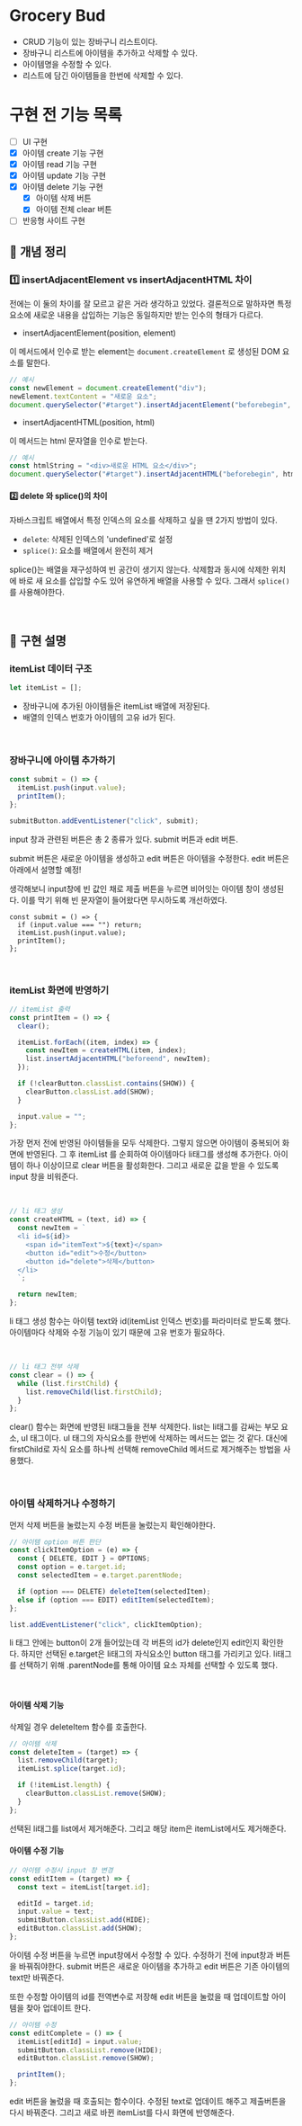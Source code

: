 # Grocery Bud

- CRUD 기능이 있는 장바구니 리스트이다.
- 장바구니 리스트에 아이템을 추가하고 삭제할 수 있다.
- 아이템명을 수정할 수 있다.
- 리스트에 담긴 아이템들을 한번에 삭제할 수 있다.

# 구현 전 기능 목록

- [ ] UI 구현
- [x] 아이템 create 기능 구현
- [x] 아이템 read 기능 구현
- [x] 아이템 update 기능 구현
- [x] 아이템 delete 기능 구현
  - [x] 아이템 삭제 버튼
  - [x] 아이템 전체 clear 버튼
- [ ] 반응형 사이트 구현

## 🔎 개념 정리

### 1️⃣ insertAdjacentElement vs insertAdjacentHTML 차이

전에는 이 둘의 차이를 잘 모르고 같은 거라 생각하고 있었다. 결론적으로 말하자면 특정 요소에 새로운 내용을 삽입하는 기능은 동일하지만 받는 인수의 형태가 다르다.

- insertAdjacentElement(position, element)

이 메서드에서 인수로 받는 element는 `document.createElement` 로 생성된 DOM 요소를 말한다.

```jsx
// 예시
const newElement = document.createElement("div");
newElement.textContent = "새로운 요소";
document.querySelector("#target").insertAdjacentElement("beforebegin", newElement);
```

- insertAdjacentHTML(position, html)

이 메서드는 html 문자열을 인수로 받는다.

```jsx
// 예시
const htmlString = "<div>새로운 HTML 요소</div>";
document.querySelector("#target").insertAdjacentHTML("beforebegin", htmlString);
```

#### 2️⃣ delete 와 splice()의 차이

자바스크립트 배열에서 특정 인덱스의 요소를 삭제하고 싶을 땐 2가지 방법이 있다.

- `delete`: 삭제된 인덱스의 'undefined'로 설정
- `splice()`: 요소를 배열에서 완전히 제거

splice()는 배열을 재구성하여 빈 공간이 생기지 않는다. 삭제함과 동시에 삭제한 위치에 바로 새 요소를 삽입할 수도 있어 유연하게 배열을 사용할 수 있다.
그래서 `splice()`를 사용해야한다.

<br>

## 📝 구현 설명

### itemList 데이터 구조

```jsx
let itemList = [];
```

- 장바구니에 추가된 아이템들은 itemList 배열에 저장된다.
- 배열의 인덱스 번호가 아이템의 고유 id가 된다.

<br>

### 장바구니에 아이템 추가하기

```jsx
const submit = () => {
  itemList.push(input.value);
  printItem();
};

submitButton.addEventListener("click", submit);
```

input 창과 관련된 버튼은 총 2 종류가 있다. submit 버튼과 edit 버튼.

submit 버튼은 새로운 아이템을 생성하고 edit 버튼은 아이템을 수정한다. edit 버튼은 아래에서 설명할 예정!

생각해보니 input창에 빈 값인 채로 제출 버튼을 누르면 비어잇는 아이템 창이 생성된다. 이를 막기 위해 빈 문자열이 들어왔다면 무시하도록 개선하였다.

```
const submit = () => {
  if (input.value === "") return;
  itemList.push(input.value);
  printItem();
};
```

<br>

### itemList 화면에 반영하기

```jsx
// itemList 출력
const printItem = () => {
  clear();

  itemList.forEach((item, index) => {
    const newItem = createHTML(item, index);
    list.insertAdjacentHTML("beforeend", newItem);
  });

  if (!clearButton.classList.contains(SHOW)) {
    clearButton.classList.add(SHOW);
  }

  input.value = "";
};
```

가장 먼저 전에 반영된 아이템들을 모두 삭제한다. 그렇지 않으면 아이템이 중복되어 화면에 반영된다. 그 후 itemList 를 순회하여 아이템마다 li태그를 생성해 추가한다. 아이템이 하나 이상이므로 clear 버튼을 활성화한다. 그리고 새로운 값을 받을 수 있도록 input 창을 비워준다.

<br>

```jsx
// li 태그 생성
const createHTML = (text, id) => {
  const newItem = `
  <li id=${id}>
    <span id="itemText">${text}</span>
    <button id="edit">수정</button>
    <button id="delete">삭제</button>
  </li>
  `;

  return newItem;
};
```

li 태그 생성 함수는 아이템 text와 id(itemList 인덱스 번호)를 파라미터로 받도록 했다. 아이템마다 삭제와 수정 기능이 있기 때문에 고유 번호가 필요하다.

<br>

```jsx
// li 태그 전부 삭제
const clear = () => {
  while (list.firstChild) {
    list.removeChild(list.firstChild);
  }
};
```

clear() 함수는 화면에 반영된 li태그들을 전부 삭제한다. list는 li태그를 감싸는 부모 요소, ul 태그이다. ul 태그의 자식요소를 한번에 삭제하는 메서드는 없는 것 같다. 대신에 firstChild로 자식 요소를 하나씩 선택해 removeChild 메서드로 제거해주는 방법을 사용했다.

<br>

### 아이템 삭제하거나 수정하기

먼저 삭제 버튼을 눌렀는지 수정 버튼을 눌렀는지 확인해야한다.

```jsx
// 아이템 option 버튼 판단
const clickItemOption = (e) => {
  const { DELETE, EDIT } = OPTIONS;
  const option = e.target.id;
  const selectedItem = e.target.parentNode;

  if (option === DELETE) deleteItem(selectedItem);
  else if (option === EDIT) editItem(selectedItem);
};

list.addEventListener("click", clickItemOption);
```

li 태그 안에는 button이 2개 들어있는데 각 버튼의 id가 delete인지 edit인지 확인한다. 하지만 선택된 e.target은 li태그의 자식요소인 button 태그를 가리키고 있다. li태그를 선택하기 위해 .parentNode를 통해 아이템 요소 자체를 선택할 수 있도록 했다.

<br>

#### 아이템 삭제 기능

삭제일 경우 deleteItem 함수를 호출한다.

```jsx
// 아이템 삭제
const deleteItem = (target) => {
  list.removeChild(target);
  itemList.splice(target.id);

  if (!itemList.length) {
    clearButton.classList.remove(SHOW);
  }
};
```

선택된 li태그를 list에서 제거해준다. 그리고 해당 item은 itemList에서도 제거해준다.

#### 아이템 수정 기능

```jsx
// 아이템 수정시 input 창 변경
const editItem = (target) => {
  const text = itemList[target.id];

  editId = target.id;
  input.value = text;
  submitButton.classList.add(HIDE);
  editButton.classList.add(SHOW);
};
```

아이템 수정 버튼을 누르면 input창에서 수정할 수 있다. 수정하기 전에 input창과 버튼을 바꿔줘야한다. submit 버튼은 새로운 아이템을 추가하고 edit 버튼은 기존 아이템의 text만 바꿔준다.

또한 수정할 아이템의 id를 전역변수로 저장해 edit 버튼을 눌렀을 때 업데이트할 아이템을 찾아 업데이트 한다.

```jsx
// 아이템 수정
const editComplete = () => {
  itemList[editId] = input.value;
  submitButton.classList.remove(HIDE);
  editButton.classList.remove(SHOW);

  printItem();
};
```

edit 버튼을 눌렀을 때 호출되는 함수이다. 수정된 text로 업데이트 해주고 제출버튼을 다시 바꿔준다. 그리고 새로 바뀐 itemList를 다시 화면에 반영해준다.
